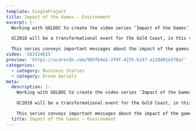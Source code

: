 ```yaml
---
template: SingleProject
title: Impact of the Games – Environment
excerpt: |-
  Working with GOLDOC to create the video series ‘Impact of the Games’ – In this video Jess Skarratt explains Environmental Impact of the GC2018 Commonwealth Games.

  GC2018 will be a transformational event for the Gold Coast, in this video Jess Skarratt explores the sustainability initiatives that have been put into place to manage the environmental impact of the games including  – banning all plastic drinking straws, helium balloons and plastic bags PLUS introducing water re-fill stations throughout the Gold Coast and planting 360 plants.

  This series conveys important messages about the impact of the games- make sure to watch Video 2 – Local Business and Communities and Video 3 – Future And Legacy
video: '263124615'
preview: 'https://ucarecdn.com/905fb4e2-2f9f-4235-b147-a128d81e378a/'
categories:
  - category: Business Stories
  - category: Drone Aerials
meta:
  description: |-
    Working with GOLDOC to create the video series ‘Impact of the Games’ – In this video Jess Skarratt explains Environmental Impact of the GC2018 Commonwealth Games.

    GC2018 will be a transformational event for the Gold Coast, in this video Jess Skarratt explores the sustainability initiatives that have been put into place to manage the environmental impact of the games including  – banning all plastic drinking straws, helium balloons and plastic bags PLUS introducing water re-fill stations throughout the Gold Coast and planting 360 plants.

    This series conveys important messages about the impact of the games- make sure to watch Video 2 – Local Business and Communities and Video 3 – Future And Legacy
  title: Impact of the Games – Environment
---
```

